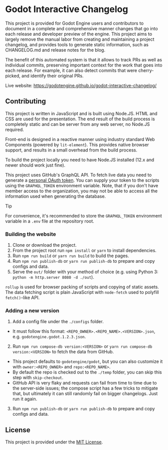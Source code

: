 # Godot Interactive Changelog

This project is provided for Godot Engine users and contributors to document
in a complete and comprehensive manner changes that go into each release and
developer preview of the engine. This project aims to largely remove the manual
labor from creating and maintaining a project changelog, and provides tools
to generate static information, such as CHANGELOG.md and release notes for the blog.

The benefit of this automated system is that it allows to track PRs as well as
individual commits, preserving important context for the work that goes into
each release. For example, it can also detect commits that were cherry-picked,
and identify their original PRs.

Live website: https://godotengine.github.io/godot-interactive-changelog/

## Contributing

This project is written in JavaScript and is built using Node.JS. HTML and CSS are
used for the presentation. The end result of the build process is completely static
and can be server from any web server, no Node.JS required.

Front-end is designed in a reactive manner using industry standard Web Components
(powered by `lit-element`). This provides native browser support, and results in a
small overhead from the build process.

To build the project locally you need to have Node.JS installed (12.x and newer
should work just fine).

This project uses GitHub's GraphQL API. To fetch live data you need to generate
a [personal OAuth token](https://docs.github.com/en/authentication/keeping-your-account-and-data-secure/creating-a-personal-access-token).
You can supply your token to the scripts using the `GRAPHQL_TOKEN` environment
variable. Note, that if you don't have member access to the organization, you
may not be able to access all the information used when generating the database.

> [!TIP]
For convenience, it's recommended to store the `GRAPHQL_TOKEN` environment variable
in a `.env` file at the repository root.

### Building the website

1. Clone or download the project.
2. From the project root run `npm install` or `yarn` to install dependencies.
3. Run `npm run build` or `yarn run build` to build the pages.
4. Run `npm run publish-db` or `yarn run publish-db` to prepare and copy configs and data.
5. Serve the `out/` folder with your method of choice (e.g. using Python 3:
   `python -m http.server 8080 -d ./out`).

`rollup` is used for browser packing of scripts and copying of static assets. The
data fetching script is plain JavaScript with `node-fetch` used to polyfill
`fetch()`-like API.

### Adding a new version

1. Add a config file under the `./configs` folder.
  - It must follow this format: `<REPO_OWNER>.<REPO_NAME>.<VERSION>.json`,
    e.g. `godotengine.godot.1.2.3.json`.
2. Run `npm run compose-db version:<VERSION>` or `yarn run compose-db version:<VERSION>`
   to fetch the data from GitHub.
  - This project defaults to `godotengine/godot`, but you can also customize it
    with `owner:<REPO_OWNER>` and `repo:<REPO_NAME>`.
  - By default the repo is checked out to the `./temp` folder, you can skip this step
    with `skip-checkout`.
  - GitHub API is very flaky and requests can fail from time to time due to the
    server-side issues; the compose script has a few tricks to mitigate that, but
    ultimately it can still randomly fail on bigger changelogs. Just run it again.
3. Run `npm run publish-db` or `yarn run publish-db` to prepare and copy configs and data.

## License

This project is provided under the [MIT License](LICENSE.md).

